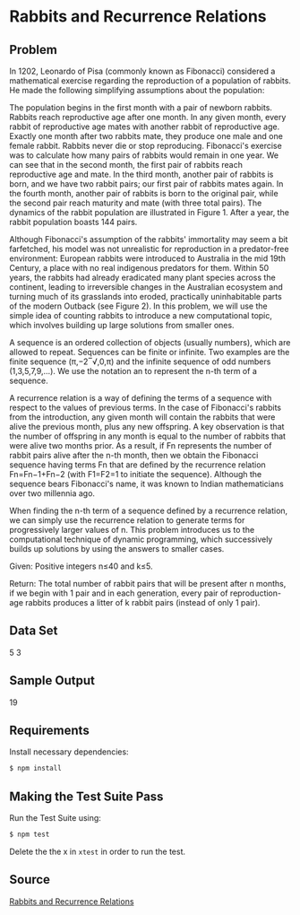 # Rabbits and Recurrence Relations

## Problem

In 1202, Leonardo of Pisa (commonly known as Fibonacci) considered a mathematical exercise regarding the reproduction of a population of rabbits. He made the following simplifying assumptions about the population:

The population begins in the first month with a pair of newborn rabbits.
Rabbits reach reproductive age after one month.
In any given month, every rabbit of reproductive age mates with another rabbit of reproductive age.
Exactly one month after two rabbits mate, they produce one male and one female rabbit.
Rabbits never die or stop reproducing.
Fibonacci's exercise was to calculate how many pairs of rabbits would remain in one year. We can see that in the second month, the first pair of rabbits reach reproductive age and mate. In the third month, another pair of rabbits is born, and we have two rabbit pairs; our first pair of rabbits mates again. In the fourth month, another pair of rabbits is born to the original pair, while the second pair reach maturity and mate (with three total pairs). The dynamics of the rabbit population are illustrated in Figure 1. After a year, the rabbit population boasts 144 pairs.

Although Fibonacci's assumption of the rabbits' immortality may seem a bit farfetched, his model was not unrealistic for reproduction in a predator-free environment: European rabbits were introduced to Australia in the mid 19th Century, a place with no real indigenous predators for them. Within 50 years, the rabbits had already eradicated many plant species across the continent, leading to irreversible changes in the Australian ecosystem and turning much of its grasslands into eroded, practically uninhabitable parts of the modern Outback (see Figure 2). In this problem, we will use the simple idea of counting rabbits to introduce a new computational topic, which involves building up large solutions from smaller ones.

A sequence is an ordered collection of objects (usually numbers), which are allowed to repeat. Sequences can be finite or infinite. Two examples are the finite sequence (π,−2‾√,0,π) and the infinite sequence of odd numbers (1,3,5,7,9,…). We use the notation an to represent the n-th term of a sequence.

A recurrence relation is a way of defining the terms of a sequence with respect to the values of previous terms. In the case of Fibonacci's rabbits from the introduction, any given month will contain the rabbits that were alive the previous month, plus any new offspring. A key observation is that the number of offspring in any month is equal to the number of rabbits that were alive two months prior. As a result, if Fn represents the number of rabbit pairs alive after the n-th month, then we obtain the Fibonacci sequence having terms Fn that are defined by the recurrence relation Fn=Fn−1+Fn−2 (with F1=F2=1 to initiate the sequence). Although the sequence bears Fibonacci's name, it was known to Indian mathematicians over two millennia ago.

When finding the n-th term of a sequence defined by a recurrence relation, we can simply use the recurrence relation to generate terms for progressively larger values of n. This problem introduces us to the computational technique of dynamic programming, which successively builds up solutions by using the answers to smaller cases.

Given: Positive integers n≤40 and k≤5.

Return: The total number of rabbit pairs that will be present after n months, if we begin with 1 pair and in each generation, every pair of reproduction-age rabbits produces a litter of k rabbit pairs (instead of only 1 pair).

## Data Set

5 3

## Sample Output

19

## Requirements

Install necessary dependencies:

```bash
$ npm install
```

## Making the Test Suite Pass

Run the Test Suite using:

```bash
$ npm test
```

Delete the the x in `xtest` in order to run the test.

## Source

[Rabbits and Recurrence Relations](http://rosalind.info/problems/fib/)